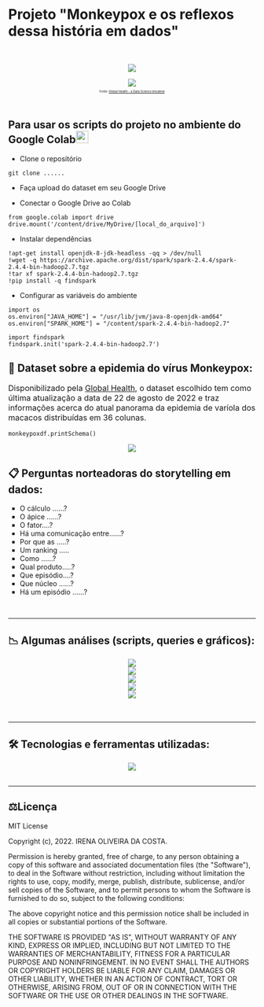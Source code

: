 # Projeto "Monkeypox e os reflexos dessa história em dados"
<br>
<p align="center">
<img src="http://img.shields.io/static/v1?label=STATUS&message=EM%20ANDAMENTO&color=GREEN&style=for-the-badge"/>
</p>

<div align="center">
<img src="https://github.com/irenacosta/monkeypoxPySpark/blob/main/confirmedmonkeypox.png" />
</div>
<p align="center" style="font-size: 6px">
Fonte: <a href="https://www.monkeypox.global.health/">Global Health - a Data Science Iniciative</a>
</p>
<br>


## Para usar os scripts do projeto no ambiente do Google Colab<img height="25" src="https://colab.research.google.com/img/colab_favicon_256px.png" />

- Clone o repositório
```
git clone ......
```

- Faça upload do dataset em seu Google Drive

- Conectar o Google Drive ao Colab
```
from google.colab import drive
drive.mount('/content/drive/MyDrive/[local_do_arquivo]')
```
- Instalar dependências
```
!apt-get install openjdk-8-jdk-headless -qq > /dev/null
!wget -q https://archive.apache.org/dist/spark/spark-2.4.4/spark-2.4.4-bin-hadoop2.7.tgz
!tar xf spark-2.4.4-bin-hadoop2.7.tgz
!pip install -q findspark
```
- Configurar as variáveis do ambiente
```
import os
os.environ["JAVA_HOME"] = "/usr/lib/jvm/java-8-openjdk-amd64"
os.environ["SPARK_HOME"] = "/content/spark-2.4.4-bin-hadoop2.7"

import findspark
findspark.init('spark-2.4.4-bin-hadoop2.7')
```

## 🔖 Dataset sobre a epidemia do vírus Monkeypox:

<p style="font-size: 16px">Disponibilizado pela <a href="https://www.monkeypox.global.health/">Global Health</a>, o dataset escolhido tem como última atualização a data de 22 de agosto de 2022 e traz informações acerca do atual panorama da epidemia de varíola dos macacos distribuídas em 36 colunas.</p>

```
monkeypoxdf.printSchema()
```

<div align="center">
<img src="https://github.com/irenacosta/monkeypoxPySpark/blob/main/confirmedmonkeypox.png" />
</div>


## 📋 Perguntas norteadoras do storytelling em dados:

<ul style="list-style: square;">
    <li>O cálculo ......?</li>
    <li>O ápice ......?</li>
    <li>O fator....?</li>
    <li>Há uma comunicação entre......?</li>
    <li>Por que as .....?</li>
    <li>Um ranking .....</li>
    <li>Como ......?</li>
    <li>Qual produto.....?</li>
    <li>Que episódio....?</li>
    <li>Que núcleo ......?</li>
    <li>Há um episódio ......?</li>
</ul>

<br>
<hr/>




## 📉 Algumas análises (scripts, queries e gráficos):
<div align="center">
  <img src="assets/img/monkeypox1.png" />
</div>

<div align="center">
<img src="assets/img/monkeypox2.png" />
</div>

<div align="center">
<img src="assets/img/monkeypox3.png" />
</div>

<div align="center">
<img src="assets/img/monkeypox4.png" />
</div>

<div align="center">
<img src="assets/img/monkeypox5.png" />
</div>

<br>
<br>
<hr/>

## 🛠️ Tecnologias e ferramentas utilizadas:

<div align="center">
    
   <img src="assets/img/techs.png" />

</div>

<br>
<hr/>

## ⚖️Licença
MIT License

Copyright (c), 2022. IRENA OLIVEIRA DA COSTA.

Permission is hereby granted, free of charge, to any person obtaining a copy of this software and associated documentation files (the "Software"), to deal
in the Software without restriction, including without limitation the rights to use, copy, modify, merge, publish, distribute, sublicense, and/or sell
copies of the Software, and to permit persons to whom the Software is furnished to do so, subject to the following conditions:

The above copyright notice and this permission notice shall be included in all copies or substantial portions of the Software.

THE SOFTWARE IS PROVIDED "AS IS", WITHOUT WARRANTY OF ANY KIND, EXPRESS OR IMPLIED, INCLUDING BUT NOT LIMITED TO THE WARRANTIES OF MERCHANTABILITY,
FITNESS FOR A PARTICULAR PURPOSE AND NONINFRINGEMENT. IN NO EVENT SHALL THE AUTHORS OR COPYRIGHT HOLDERS BE LIABLE FOR ANY CLAIM, DAMAGES OR OTHER
LIABILITY, WHETHER IN AN ACTION OF CONTRACT, TORT OR OTHERWISE, ARISING FROM, OUT OF OR IN CONNECTION WITH THE SOFTWARE OR THE USE OR OTHER DEALINGS IN THE
SOFTWARE.

<br>

